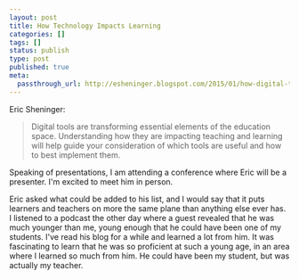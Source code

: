 ```yaml
---
layout: post
title: How Technology Impacts Learning
categories: []
tags: []
status: publish
type: post
published: true
meta:
  passthrough_url: http://esheninger.blogspot.com/2015/01/how-digital-tools-improve-teaching-and.html
---
```


Eric Sheninger:


>Digital tools are transforming essential elements of the education space. Understanding how they are impacting teaching and learning will help guide your consideration of which tools are useful and how to best implement them.



Speaking of presentations, I am attending a conference where Eric will be a presenter. I'm excited to meet him in person.


Eric asked what could be added to his list, and I would say that it puts learners and teachers on more the same plane than anything else ever has. I listened to a podcast the other day where a guest revealed that he was much younger than me, young enough that he could have been one of my students. I've read his blog for a while and learned a lot from him. It was fascinating to learn that he was so proficient at such a young age, in an area where I learned so much from him. He could have been my student, but was actually my teacher.
